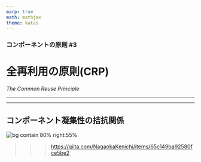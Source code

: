 ```yaml
---
marp: true
math: mathjax
theme: katas
---
```

<!-- 
size: 16:9
paginate: true
-->
<!-- header: 勉強会# ― エンジニアとしての解像度を高めるための勉強会-->

### コンポーネントの原則 #3

# 全再利用の原則(CRP)
_The Common Reuse Principle_

---

---

## コンポーネント凝集性の拮抗関係

![bg contain 80% right:55%](https://qiita-user-contents.imgix.net/https%3A%2F%2Fqiita-image-store.s3.amazonaws.com%2F0%2F23101%2F049b8a2e-e178-d79e-2c69-c2f22892853f.png?ixlib=rb-4.0.0&auto=format&gif-q=60&q=75&w=1400&fit=max&s=919413af98930bd2a6fb3abb8d45adaa)

>>> https://qiita.com/NagaokaKenichi/items/65c149ba92580fce5be2
<!-- 各原則は相反するところがあるため、アーキテクトはこれらの原則をバランスよく取ること。 -->